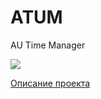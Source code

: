 # ATUM
AU Time Manager

<a href="https://www.codacy.com/app/veselov-iva/atum?utm_source=github.com&amp;utm_medium=referral&amp;utm_content=Ivan-Veselov/atum&amp;utm_campaign=Badge_Grade"><img src="https://api.codacy.com/project/badge/Grade/c9d261bd8fc54aadbd7dd17d0711571e"/></a>


<a href="http://mit.spbau.ru/sewiki/index.php/%D0%9E%D0%BF%D0%B8%D1%81%D0%B0%D0%BD%D0%B8%D0%B5">Описание проекта</a>
